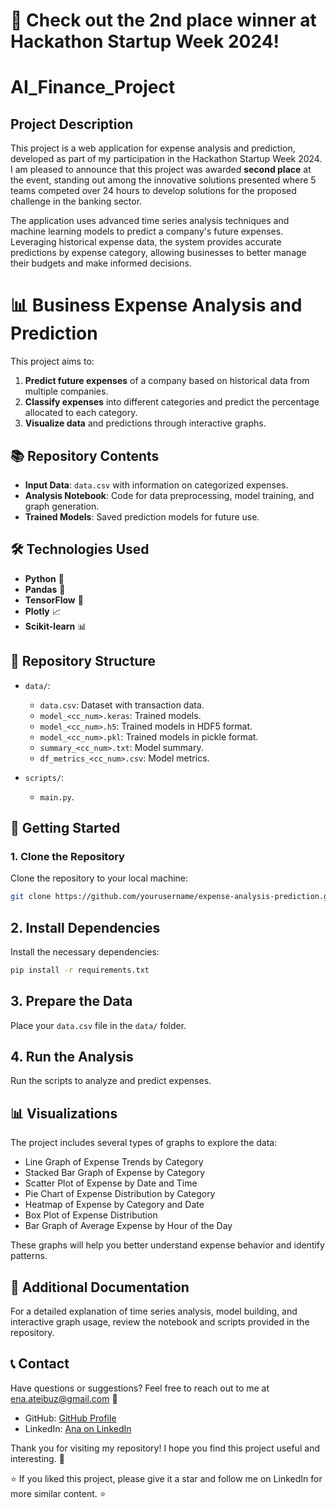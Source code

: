 # 🚀 Check out the 2nd place winner at Hackathon Startup Week 2024!

# AI_Finance_Project


## Project Description

This project is a web application for expense analysis and prediction, developed as part of my participation in the Hackathon Startup Week 2024. I am pleased to announce that this project was awarded **second place** at the event, standing out among the innovative solutions presented where 5 teams competed over 24 hours to develop solutions for the proposed challenge in the banking sector.

The application uses advanced time series analysis techniques and machine learning models to predict a company's future expenses. Leveraging historical expense data, the system provides accurate predictions by expense category, allowing businesses to better manage their budgets and make informed decisions.

# 📊 Business Expense Analysis and Prediction

This project aims to:

1. **Predict future expenses** of a company based on historical data from multiple companies.
2. **Classify expenses** into different categories and predict the percentage allocated to each category.
3. **Visualize data** and predictions through interactive graphs.

## 📚 Repository Contents

- **Input Data**: `data.csv` with information on categorized expenses.
- **Analysis Notebook**: Code for data preprocessing, model training, and graph generation.
- **Trained Models**: Saved prediction models for future use.

## 🛠 Technologies Used

- **Python** 🐍
- **Pandas** 🧩
- **TensorFlow** 🤖
- **Plotly** 📈
- **Scikit-learn** 📊

## 📁 Repository Structure

- `data/`:
  - `data.csv`: Dataset with transaction data.
  - `model_<cc_num>.keras`: Trained models.
  - `model_<cc_num>.h5`: Trained models in HDF5 format.
  - `model_<cc_num>.pkl`: Trained models in pickle format.
  - `summary_<cc_num>.txt`: Model summary.
  - `df_metrics_<cc_num>.csv`: Model metrics.

- `scripts/`:
  - `main.py`.

## 🚀 Getting Started

### 1. Clone the Repository

Clone the repository to your local machine:
```bash
git clone https://github.com/yourusername/expense-analysis-prediction.git
```
## 2. Install Dependencies

Install the necessary dependencies:

```bash
pip install -r requirements.txt
```
## 3. Prepare the Data

Place your `data.csv` file in the `data/` folder.

## 4. Run the Analysis

Run the scripts to analyze and predict expenses.

## 📊 Visualizations

The project includes several types of graphs to explore the data:

- Line Graph of Expense Trends by Category
- Stacked Bar Graph of Expense by Category
- Scatter Plot of Expense by Date and Time
- Pie Chart of Expense Distribution by Category
- Heatmap of Expense by Category and Date
- Box Plot of Expense Distribution
- Bar Graph of Average Expense by Hour of the Day

These graphs will help you better understand expense behavior and identify patterns.

## 📝 Additional Documentation

For a detailed explanation of time series analysis, model building, and interactive graph usage, review the notebook and scripts provided in the repository.

## 📞 Contact

Have questions or suggestions? Feel free to reach out to me at ena.ateibuz@gmail.com 💬

- GitHub: [GitHub Profile](https://github.com/yourusername)
- LinkedIn: [Ana on LinkedIn](https://www.linkedin.com/in/ana-zubieta/)

Thank you for visiting my repository! I hope you find this project useful and interesting. 🙌

⭐ If you liked this project, please give it a star and follow me on LinkedIn for more similar content. ⭐
